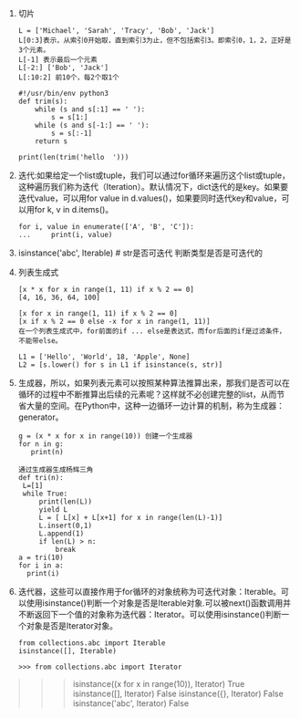 1. 切片
   ```
   L = ['Michael', 'Sarah', 'Tracy', 'Bob', 'Jack']
   L[0:3]表示，从索引0开始取，直到索引3为止，但不包括索引3。即索引0，1，2，正好是3个元素。
   L[-1] 表示最后一个元素
   L[-2:] ['Bob', 'Jack']
   L[:10:2] 前10个，每2个取1个
   
   #!/usr/bin/env python3
   def trim(s):
       while (s and s[:1] == ' '):
           s = s[1:]
       while (s and s[-1:] == ' '):
           s = s[:-1]
       return s
   
   print(len(trim('hello  ')))
   ```
2. 迭代:如果给定一个list或tuple，我们可以通过for循环来遍历这个list或tuple，这种遍历我们称为迭代（Iteration）。默认情况下，dict迭代的是key。如果要迭代value，可以用for value in d.values()，如果要同时迭代key和value，可以用for k, v in d.items()。
   ```
   for i, value in enumerate(['A', 'B', 'C']):
   ...     print(i, value)
   ```

3. isinstance('abc', Iterable) # str是否可迭代 判断类型是否是可迭代的
4. 列表生成式

   ```
   [x * x for x in range(1, 11) if x % 2 == 0]
   [4, 16, 36, 64, 100]

   [x for x in range(1, 11) if x % 2 == 0]
   [x if x % 2 == 0 else -x for x in range(1, 11)]
   在一个列表生成式中，for前面的if ... else是表达式，而for后面的if是过滤条件，不能带else。

   L1 = ['Hello', 'World', 18, 'Apple', None]
   L2 = [s.lower() for s in L1 if isinstance(s, str)]
   ```

5. 生成器，所以，如果列表元素可以按照某种算法推算出来，那我们是否可以在循环的过程中不断推算出后续的元素呢？这样就不必创建完整的list，从而节省大量的空间。在Python中，这种一边循环一边计算的机制，称为生成器：generator。

   ```
   g = (x * x for x in range(10)) 创建一个生成器
   for n in g:
      print(n)
  
   通过生成器生成杨辉三角  
   def tri(n):
    L=[1]
    while True:
        print(len(L))
        yield L
        L = [ L[x] + L[x+1] for x in range(len(L)-1)]
        L.insert(0,1)
        L.append(1)
        if len(L) > n:
            break
   a = tri(10)
   for i in a:
     print(i)
   ```

6. 迭代器，这些可以直接作用于for循环的对象统称为可迭代对象：Iterable。可以使用isinstance()判断一个对象是否是Iterable对象.可以被next()函数调用并不断返回下一个值的对象称为迭代器：Iterator。可以使用isinstance()判断一个对象是否是Iterator对象。
   ```
   from collections.abc import Iterable
   isinstance([], Iterable)
   
   >>> from collections.abc import Iterator
>>> isinstance((x for x in range(10)), Iterator)
True
>>> isinstance([], Iterator)
False
>>> isinstance({}, Iterator)
False
>>> isinstance('abc', Iterator)
False
   ```


